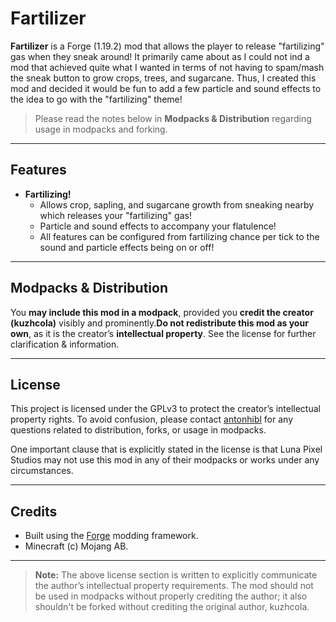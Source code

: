 # Fartilizer

**Fartilizer** is a Forge (1.19.2) mod that allows the player to release "fartilizing" gas when they sneak around! It 
primarily came about as I could not ind a mod that achieved quite what I wanted in terms of not having to spam/mash the 
sneak button to grow crops, trees, and sugarcane. Thus, I created this mod and decided it would be fun to add a few 
particle and sound effects to the idea to go with the "fartilizing" theme! 

> Please read the notes below in **Modpacks & Distribution** regarding usage in modpacks and forking.

---

## Features

- **Fartilizing!**
  - Allows crop, sapling, and sugarcane growth from sneaking nearby which releases your "fartilizing" gas!
  - Particle and sound effects to accompany your flatulence!
  - All features can be configured from fartilizing chance per tick to the sound and particle effects being on or off!

---

## Modpacks & Distribution

You **may include this mod in a modpack**, provided you **credit the creator (kuzhcola)** visibly and 
prominently.**Do not redistribute this mod as your own**, as it is the creator’s **intellectual property**. See the 
license for further clarification & information.

---

## License

This project is licensed under the GPLv3 to protect the creator’s intellectual property rights. To avoid confusion,
please contact [antonhibl](https://github.com/antonhibl) for any questions related to distribution, forks, or usage
in modpacks.

One important clause that is explicitly stated in the license is that Luna Pixel Studios may not use this mod in any
of their modpacks or works under any circumstances.

---

## Credits

- Built using the [Forge](https://www.minecraftforge.net/) modding framework.
- Minecraft (c) Mojang AB.

---

> **Note:** The above license section is written to explicitly communicate the author’s intellectual property
> requirements. The mod should not be used in modpacks without properly crediting the author; it also shouldn't be
> forked without crediting the original author, kuzhcola.